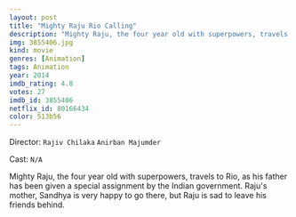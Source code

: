 ```yaml
---
layout: post
title: "Mighty Raju Rio Calling"
description: "Mighty Raju, the four year old with superpowers, travels to Rio, as his father has been given a special assignment by the Indian government. Raju's mother, Sandhya is very happy to go there, but Raju is sad to leave his friends behind..."
img: 3855406.jpg
kind: movie
genres: [Animation]
tags: Animation 
year: 2014
imdb_rating: 4.8
votes: 27
imdb_id: 3855406
netflix_id: 80166434
color: 513b56
---
```

Director: `Rajiv Chilaka` `Anirban Majumder`  

Cast: `N/A` 

Mighty Raju, the four year old with superpowers, travels to Rio, as his father has been given a special assignment by the Indian government. Raju's mother, Sandhya is very happy to go there, but Raju is sad to leave his friends behind.